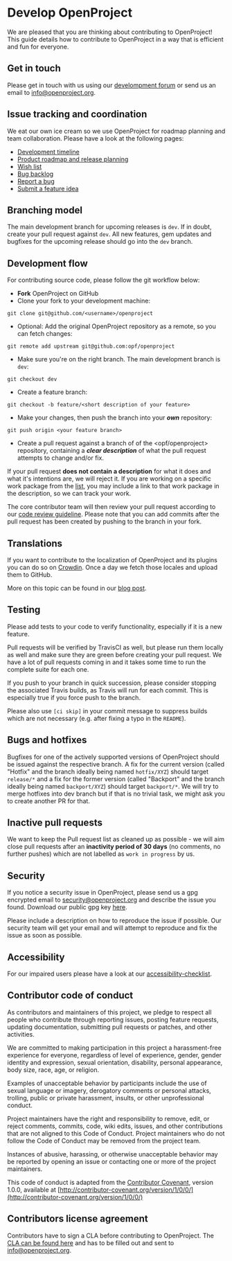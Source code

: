 # Develop OpenProject

We are pleased that you are thinking about contributing to OpenProject! This guide details how to contribute to OpenProject in a way that is efficient and fun for everyone.

## Get in touch

Please get in touch with us using our [develompment forum](https://community.openproject.com/projects/openproject/boards/7) or send us an email to info@openproject.org.

## Issue tracking and coordination

We eat our own ice cream so we use OpenProject for roadmap planning and team collaboration. Please have a look at the following pages:

- [Development timeline](https://community.openproject.com/projects/openproject/timelines/36)
- [Product roadmap and release planning](https://community.openproject.com/projects/openproject/roadmap)
- [Wish list](https://community.openproject.com/versions/26)
- [Bug backlog](https://community.openproject.com/versions/136)
- [Report a bug](https://www.openproject.org/development/report-a-bug/)
- [Submit a feature idea](https://www.openproject.org/development/submit-feature-idea/)


## Branching model

The main development branch for upcoming releases is `dev`.
If in doubt, create your pull request against `dev`.
All new features, gem updates and bugfixes for the upcoming release should go into the `dev` branch.


## Development flow

For contributing source code, please follow the git workflow below:

- **Fork** OpenProject on GitHub
- Clone your fork to your development machine:

```
git clone git@github.com/<username>/openproject
```

- Optional: Add the original OpenProject repository as a remote, so you can fetch changes:

```
git remote add upstream git@github.com:opf/openproject
```

- Make sure you're on the right branch. The main development branch is `dev`:

```
git checkout dev
```

- Create a feature branch:

```
git checkout -b feature/<short description of your feature>
```

- Make your changes, then push the branch into your ***own*** repository:

```
git push origin <your feature branch>
```

- Create a pull request against a branch of of the <opf/openproject> repository, containing a ***clear description*** of what the pull request attempts to change and/or fix.

If your pull request **does not contain a description** for what it does and what it's intentions are,
we will reject it.
If you are working on a specific work package from the [list](https://community.openproject.com/projects/openproject/work_packages),
you may include a link to that work package in the description, so we can track your work.

The core contributor team will then review your pull request according to our [code review guideline](https://www.openproject.org/open-source/development-free-project-management-software/code-review-guideliness/).
Please note that you can add commits after the pull request has been created by pushing
to the branch in your fork.

## Translations

If you want to contribute to the localization of OpenProject and its
plugins you can do so on [Crowdin](https://crowdin.com/projects/opf).
Once a day we fetch those locales and upload them to GitHub.

More on this topic can be found in our [blog post](https://www.openproject.org/help-translate-openproject-into-your-language/).


## Testing

Please add tests to your code to verify functionality, especially if it is a new feature.

Pull requests will be verified by TravisCI as well,
but please run them locally as well and make sure they are green before creating your pull request.
We have a lot of pull requests coming in and it takes some time to run the complete suite for each one.

If you push to your branch in quick succession, please consider stopping the associated Travis builds, as Travis will run for each commit. This is especially true if you force push to the branch.

Please also use `[ci skip]` in your commit message to suppress builds which are not necessary
(e.g. after fixing a typo in the `README`).


## Bugs and hotfixes

Bugfixes for one of the actively supported versions of OpenProject should be issued against the respective branch.
A fix for the current version (called "Hotfix" and the branch ideally being named `hotfix/XYZ`)
should target `release/*` and a fix for the former version
(called "Backport" and the branch ideally being named `backport/XYZ`)
should target `backport/*`. We will try to merge hotfixes into dev branch
but if that is no trivial task, we might ask you to create another PR for that.

## Inactive pull requests

We want to keep the Pull request list as cleaned up as possible - we will aim close pull requests
after an **inactivity period of 30 days** (no comments, no further pushes)
which are not labelled as `work in progress` by us.

## Security

If you notice a security issue in OpenProject, please send us a gpg encrypted email to security@openproject.org and describe the issue you found. Download our public gpg key [here](https://pgp.mit.edu/pks/lookup?op=get&search=0x7D669C6D47533958).

Please include a description on how to reproduce the issue if possible. Our security team will get your email and will attempt to reproduce and fix the issue as soon as possible.

## Accessibility

For our impaired users please have a look at our [accessibility-checklist](https://www.openproject.org/development/accessibility-checklist/).

## Contributor code of conduct

As contributors and maintainers of this project, we pledge to respect all people
who contribute through reporting issues, posting feature requests,
updating documentation, submitting pull requests or patches, and other activities.

We are committed to making participation in this project a harassment-free experience for everyone,
regardless of level of experience, gender, gender identity and expression, sexual orientation,
disability, personal appearance, body size, race, age, or religion.

Examples of unacceptable behavior by participants include the use of sexual language
or imagery, derogatory comments or personal attacks, trolling, public or private harassment,
insults, or other unprofessional conduct.

Project maintainers have the right and responsibility to remove, edit, or reject comments, commits,
code, wiki edits, issues, and other contributions that are not aligned to this Code of Conduct.
Project maintainers who do not follow the Code of Conduct may be removed from the project team.

Instances of abusive, harassing, or otherwise unacceptable behavior may be reported
by opening an issue or contacting one or more of the project maintainers.

This code of conduct is adapted from the
[Contributor Covenant](http:contributor-covenant.org),
version 1.0.0, available at
[http://contributor-covenant.org/version/1/0/0/](http://contributor-covenant.org/version/1/0/0/)

## Contributors license agreement

Contributors have to sign a CLA before contributing to OpenProject.
The [CLA can be found here](https://www.openproject.org/wp-content/uploads/2015/08/Contributor-License-Agreement.pdf)
and has to be filled out and sent to info@openproject.org.
